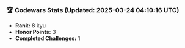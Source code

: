 ### 🏆 Codewars Stats (Updated: 2025-03-24 04:10:16 UTC)

- **Rank:** 8 kyu
- **Honor Points:** 3
- **Completed Challenges:** 1
